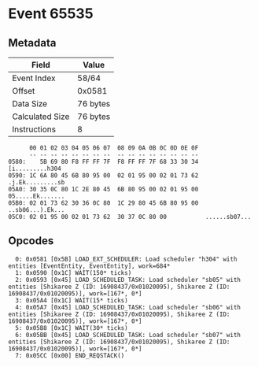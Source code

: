 # Event 65535

## Metadata

| Field           | Value    |
|-----------------|----------|
| Event Index     | 58/64    |
| Offset          | 0x0581   |
| Data Size       | 76 bytes |
| Calculated Size | 76 bytes |
| Instructions    | 8        |

```
      00 01 02 03 04 05 06 07  08 09 0A 0B 0C 0D 0E 0F
      -- -- -- -- -- -- -- --  -- -- -- -- -- -- -- --
0580:    5B 69 80 F8 FF FF 7F  F8 FF FF 7F 68 33 30 34   [i.........h304
0590: 1C 6A 80 45 6B 80 95 00  02 01 95 00 02 01 73 62  .j.Ek.........sb
05A0: 30 35 0C 80 1C 2E 80 45  6B 80 95 00 02 01 95 00  05.....Ek.......
05B0: 02 01 73 62 30 36 0C 80  1C 29 80 45 6B 80 95 00  ..sb06...).Ek...
05C0: 02 01 95 00 02 01 73 62  30 37 0C 80 00           ......sb07...   
```

## Opcodes

```
  0: 0x0581 [0x5B] LOAD_EXT_SCHEDULER: Load scheduler "h304" with entities [EventEntity, EventEntity], work=684*
  1: 0x0590 [0x1C] WAIT(150* ticks)
  2: 0x0593 [0x45] LOAD_SCHEDULED_TASK: Load scheduler "sb05" with entities [Shikaree Z (ID: 16908437/0x01020095), Shikaree Z (ID: 16908437/0x01020095)], work=[167*, 0*]
  3: 0x05A4 [0x1C] WAIT(15* ticks)
  4: 0x05A7 [0x45] LOAD_SCHEDULED_TASK: Load scheduler "sb06" with entities [Shikaree Z (ID: 16908437/0x01020095), Shikaree Z (ID: 16908437/0x01020095)], work=[167*, 0*]
  5: 0x05B8 [0x1C] WAIT(30* ticks)
  6: 0x05BB [0x45] LOAD_SCHEDULED_TASK: Load scheduler "sb07" with entities [Shikaree Z (ID: 16908437/0x01020095), Shikaree Z (ID: 16908437/0x01020095)], work=[167*, 0*]
  7: 0x05CC [0x00] END_REQSTACK()
```
